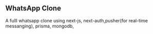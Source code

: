 
## WhatsApp Clone

A fulll whatsapp clone using next-js, next-auth,pusher(for real-time messanging), prisma, mongodb,